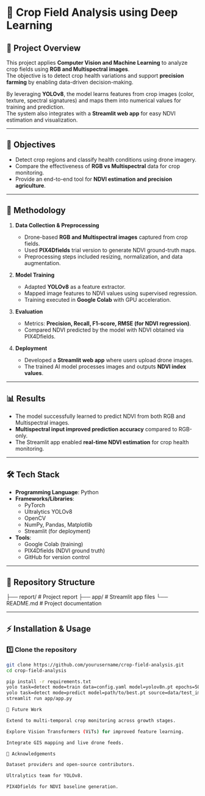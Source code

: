 # 🌱 Crop Field Analysis using Deep Learning

## 📌 Project Overview
This project applies **Computer Vision and Machine Learning** to analyze crop fields using **RGB and Multispectral images**.  
The objective is to detect crop health variations and support **precision farming** by enabling data-driven decision-making.  

By leveraging **YOLOv8**, the model learns features from crop images (color, texture, spectral signatures) and maps them into numerical values for training and prediction.  
The system also integrates with a **Streamlit web app** for easy NDVI estimation and visualization.

---

## 🎯 Objectives
- Detect crop regions and classify health conditions using drone imagery.  
- Compare the effectiveness of **RGB vs Multispectral** data for crop monitoring.  
- Provide an end-to-end tool for **NDVI estimation and precision agriculture**.  

---

## 🚀 Methodology

1. **Data Collection & Preprocessing**
   - Drone-based **RGB and Multispectral images** captured from crop fields.  
   - Used **PIX4Dfields** trial version to generate NDVI ground-truth maps.  
   - Preprocessing steps included resizing, normalization, and data augmentation.  

2. **Model Training**
   - Adapted **YOLOv8** as a feature extractor.  
   - Mapped image features to NDVI values using supervised regression.  
   - Training executed in **Google Colab** with GPU acceleration.  

3. **Evaluation**
   - Metrics: **Precision, Recall, F1-score, RMSE (for NDVI regression)**.  
   - Compared NDVI predicted by the model with NDVI obtained via PIX4Dfields.  

4. **Deployment**
   - Developed a **Streamlit web app** where users upload drone images.  
   - The trained AI model processes images and outputs **NDVI index values**.  

---

## 📊 Results
- The model successfully learned to predict NDVI from both RGB and Multispectral images.  
- **Multispectral input improved prediction accuracy** compared to RGB-only.  
- The Streamlit app enabled **real-time NDVI estimation** for crop health monitoring.  

---

## 🛠 Tech Stack
- **Programming Language**: Python  
- **Frameworks/Libraries**:  
  - PyTorch  
  - Ultralytics YOLOv8  
  - OpenCV  
  - NumPy, Pandas, Matplotlib  
  - Streamlit (for deployment)  
- **Tools**:  
  - Google Colab (training)  
  - PIX4Dfields (NDVI ground truth)  
  - GitHub for version control  

---

## 📂 Repository Structure
├── report/ # Project report
├── app/ # Streamlit app files
└── README.md # Project documentation


---

## ⚡ Installation & Usage

### 1️⃣ Clone the repository
```bash
git clone https://github.com/yourusername/crop-field-analysis.git
cd crop-field-analysis

pip install -r requirements.txt
yolo task=detect mode=train data=config.yaml model=yolov8n.pt epochs=50 imgsz=640
yolo task=detect mode=predict model=path/to/best.pt source=data/test_images
streamlit run app/app.py

📌 Future Work

Extend to multi-temporal crop monitoring across growth stages.

Explore Vision Transformers (ViTs) for improved feature learning.

Integrate GIS mapping and live drone feeds.

🙌 Acknowledgements

Dataset providers and open-source contributors.

Ultralytics team for YOLOv8.

PIX4Dfields for NDVI baseline generation.
